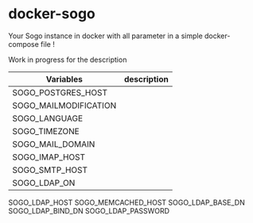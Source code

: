 # docker-sogo

Your Sogo instance in docker with all parameter in a simple docker-compose file !

Work in progress for the description 


| Variables | description |
|-----|----|
|SOGO_POSTGRES_HOST||
|SOGO_MAILMODIFICATION||
|SOGO_LANGUAGE||
|SOGO_TIMEZONE||
|SOGO_MAIL_DOMAIN||
|SOGO_IMAP_HOST||
|SOGO_SMTP_HOST||
|SOGO_LDAP_ON||
SOGO_LDAP_HOST
SOGO_MEMCACHED_HOST
SOGO_LDAP_BASE_DN
SOGO_LDAP_BIND_DN
SOGO_LDAP_PASSWORD